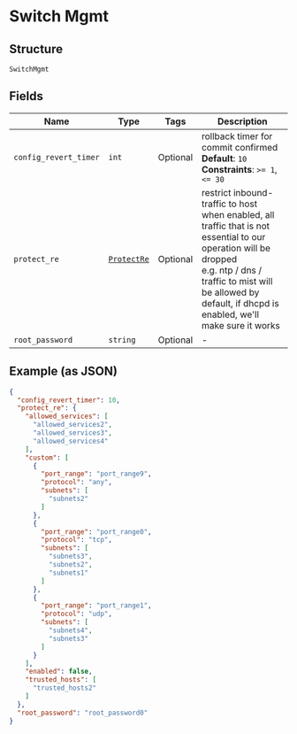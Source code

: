 
# Switch Mgmt

## Structure

`SwitchMgmt`

## Fields

| Name | Type | Tags | Description |
|  --- | --- | --- | --- |
| `config_revert_timer` | `int` | Optional | rollback timer for commit confirmed<br>**Default**: `10`<br>**Constraints**: `>= 1`, `<= 30` |
| `protect_re` | [`ProtectRe`](../../doc/models/protect-re.md) | Optional | restrict inbound-traffic to host<br>when enabled, all traffic that is not essential to our operation will be dropped<br>e.g. ntp / dns / traffic to mist will be allowed by default, if dhcpd is enabled, we'll make sure it works |
| `root_password` | `string` | Optional | - |

## Example (as JSON)

```json
{
  "config_revert_timer": 10,
  "protect_re": {
    "allowed_services": [
      "allowed_services2",
      "allowed_services3",
      "allowed_services4"
    ],
    "custom": [
      {
        "port_range": "port_range9",
        "protocol": "any",
        "subnets": [
          "subnets2"
        ]
      },
      {
        "port_range": "port_range0",
        "protocol": "tcp",
        "subnets": [
          "subnets3",
          "subnets2",
          "subnets1"
        ]
      },
      {
        "port_range": "port_range1",
        "protocol": "udp",
        "subnets": [
          "subnets4",
          "subnets3"
        ]
      }
    ],
    "enabled": false,
    "trusted_hosts": [
      "trusted_hosts2"
    ]
  },
  "root_password": "root_password0"
}
```

